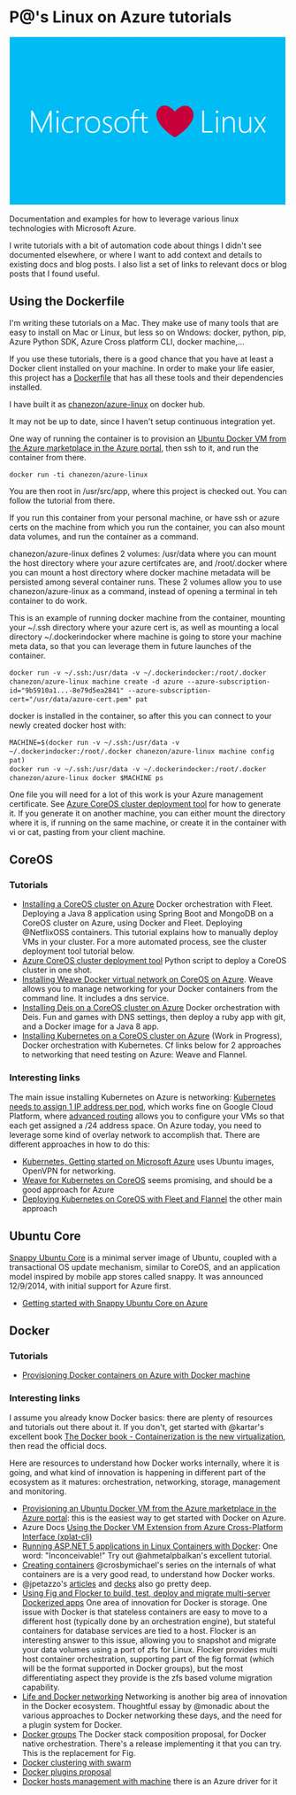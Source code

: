 # P@'s Linux on Azure tutorials

<img src="/img/Microsoft-Loves-Linux.png"/>

Documentation and examples for how to leverage various linux technologies with Microsoft Azure.

I write tutorials with a bit of automation code about things I didn't see documented elsewhere, or where I want to add context and details to existing docs and blog posts. I also list a set of links to relevant docs or blog posts that I found useful.

## Using the Dockerfile

I'm writing these tutorials on a Mac. They make use of many tools that are easy to install on Mac or Linux, but less so on Wndows: docker, python, pip, Azure Python SDK, Azure Cross platform CLI, docker machine,...

If you use these tutorials, there is a good chance that you have at least a Docker client installed on your machine. In order to make your life easier, this project has a [Dockerfile](Dockerfile) that has all these tools and their dependencies installed.

I have built it as [chanezon/azure-linux](https://registry.hub.docker.com/u/chanezon/azure-linux/) on docker hub.

It may not be up to date, since I haven't setup continuous integration yet.

One way of running the container is to provision an [Ubuntu Docker VM from the Azure marketplace in the Azure portal](http://azure.microsoft.com/blog/2015/01/08/introducing-docker-in-microsoft-azure-marketplace/), then ssh to it, and run the container from there.

```
docker run -ti chanezon/azure-linux
```

You are then root in /usr/src/app, where this project is checked out. You can follow the tutorial from there.

If you run this container from your personal machine, or have ssh or azure certs on the machine from which you run the container, you can also mount data volumes, and run the container as a command.

chanezon/azure-linux defines 2 volumes: /usr/data where you can mount the host directory where your azure certifcates are, and /root/.docker where you can mount a host directory where docker machine metadata will be persisted among several container runs. These 2 volumes allow you to use chanezon/azure-linux as a command, instead of opening a terminal in teh container to do work.

This is an example of running docker machine from the container, mounting your ~/.ssh directory where your azure cert is, as well as mounting a local directory ~/.dockerindocker where machine is going to store your machine meta data, so that you can leverage them in future launches of the container.
```
docker run -v ~/.ssh:/usr/data -v ~/.dockerindocker:/root/.docker chanezon/azure-linux machine create -d azure --azure-subscription-id="9b5910a1...-8e79d5ea2841" --azure-subscription-cert="/usr/data/azure-cert.pem" pat
```

docker is installed in the container, so after this you can connect to your newly created docker host with:
```
MACHINE=$(docker run -v ~/.ssh:/usr/data -v ~/.dockerindocker:/root/.docker chanezon/azure-linux machine config pat)
docker run -v ~/.ssh:/usr/data -v ~/.dockerindocker:/root/.docker chanezon/azure-linux docker $MACHINE ps
```

One file you will need for a lot of this work is your Azure management certificate. See [Azure CoreOS cluster deployment tool](/coreos/cluster/README.md) for how to generate it. If you generate it on another machine, you can either mount the directory where it is, if running on the same machine, or create it in the container with vi or cat, pasting from your client machine.

## CoreOS

### Tutorials

* [Installing a CoreOS cluster on Azure](/coreos/cloud-init/README.md) Docker orchestration with Fleet. Deploying a Java 8 application using Spring Boot and MongoDB on a CoreOS cluster on Azure, using Docker and Fleet. Deploying @NetflixOSS containers. This tutorial explains how to manually deploy VMs in your cluster. For a more automated process, see the cluster deployment tool tutorial below.
* [Azure CoreOS cluster deployment tool](/coreos/cluster/README.md) Python script to deploy a CoreOS cluster in one shot.
* [Installing Weave Docker virtual network on CoreOS on Azure](/coreos/weave/README.md). Weave allows you to manage networking for your Docker containers from the command line. It includes a dns service.
* [Installing Deis on a CoreOS cluster on Azure](/coreos/deis/README.md) Docker orchestration with Deis. Fun and games with DNS settings, then deploy a ruby app with git, and a Docker image for a Java 8 app.
* [Installing Kubernetes on a CoreOS cluster on Azure](/coreos/kubernetes/README.md) (Work in Progress), Docker orchestration with Kubernetes. Cf links below for 2 approaches to networking that need testing on Azure: Weave and Flannel.

### Interesting links

The main issue installing Kubernetes on Azure is networking: [Kubernetes needs to assign 1 IP address per pod](https://github.com/GoogleCloudPlatform/kubernetes/blob/master/docs/design/networking.md), which works fine on Google Cloud Platform, where [advanced routing](https://cloud.google.com/compute/docs/networking#routing) allows you to configure your VMs so that each get assigned a /24 address space. On Azure today, you need to leverage some kind of overlay network to accomplish that. There are different approaches in how to do this:

* [Kubernetes, Getting started on Microsoft Azure](https://github.com/GoogleCloudPlatform/kubernetes/blob/master/docs/getting-started-guides/azure.md) uses Ubuntu images, OpenVPN for networking.
* [Weave for Kubernetes on CoreOS](http://weaveblog.com/2014/11/11/weave-for-kubernetes/) seems promising, and should be a good approach for Azure
* [Deploying Kubernetes on CoreOS with Fleet and Flannel](https://github.com/kelseyhightower/kubernetes-fleet-tutorial/blob/master/README.md) the other main approach

## Ubuntu Core

[Snappy Ubuntu Core](http://www.ubuntu.com/cloud/tools/snappy) is a minimal server image of Ubuntu, coupled with a transactional OS update mechanism, similar to CoreOS, and an application model inspired by mobile app stores called snappy. It was announced 12/9/2014, with initial support for Azure first.

* [Getting started with Snappy Ubuntu Core on Azure](/ubuntu/README.md)

## Docker

### Tutorials

* [Provisioning Docker containers on Azure with Docker machine](/docker/machine.md)

### Interesting links

I assume you already know Docker basics: there are plenty of resources and tutorials out there about it. If you don't, get started with @kartar's excellent book [The Docker book - Containerization is the new virtualization](http://www.dockerbook.com/), then read the official docs.

Here are resources to understand how Docker works internally, where it is going, and what kind of innovation is happening in different part of the ecosystem as it matures: orchestration, networking, storage, management and monitoring.

* [Provisioning an Ubuntu Docker VM from the Azure marketplace in the Azure portal](http://azure.microsoft.com/blog/2015/01/08/introducing-docker-in-microsoft-azure-marketplace/): this is the easiest way to get started with Docker on Azure.
* Azure Docs [Using the Docker VM Extension from Azure Cross-Platform Interface (xplat-cli)](http://azure.microsoft.com/en-us/documentation/articles/virtual-machines-docker-with-xplat-cli/)
* [Running ASP.NET 5 applications in Linux Containers with Docker](http://blogs.msdn.com/b/webdev/archive/2015/01/14/running-asp-net-5-applications-in-linux-containers-with-docker.aspx): One word: "Inconceivable!" Try out @ahmetalpbalkan's excellent tutorial.
* [Creating containers](http://crosbymichael.com/creating-containers-part-1.html) @crosbymichael's series on the internals of what containers are is a very good read, to understand how Docker works.
* @jpetazzo's [articles](http://blog.docker.com/author/jerome/) and [decks](http://www.slideshare.net/jpetazzo/) also go pretty deep.
* [Using Fig and Flocker to build, test, deploy and migrate multi-server Dockerized apps](https://clusterhq.com/blog/fig-flocker-multi-server-docker-apps/) One area of innovation for Docker is storage. One issue with Docker is that stateless containers are easy to move to a different host (typically done by an orchestration engine), but stateful containers for database services are tied to a host. Flocker is an interesting answer to this issue, allowing you to snapshot and migrate your data volumes using a port of zfs for Linux. Flocker provides multi host container orchestration, supporting part of the fig format (which will be the format supported in Docker groups), but the most differentiating aspect they provide is the zfs based volume migration capability.
*  [Life and Docker networking](http://weaveblog.com/2014/11/13/life-and-docker-networking/) Networking is another big area of innovation in the Docker ecosystem. Thoughtful essay by @monadic about the various approaches to Docker networking these days, and the need for a plugin system for Docker.
* [Docker groups](https://github.com/docker/docker/issues/9175) The Docker stack composition proposal, for Docker native orchestration. There's a release implementing it that you can try. This is the replacement for Fig.
* [Docker clustering with swarm](https://github.com/docker/swarm)
* [Docker plugins proposal](https://github.com/docker/docker/pull/8968)
* [Docker hosts management with machine](https://github.com/docker/machine) there is an Azure driver for it
